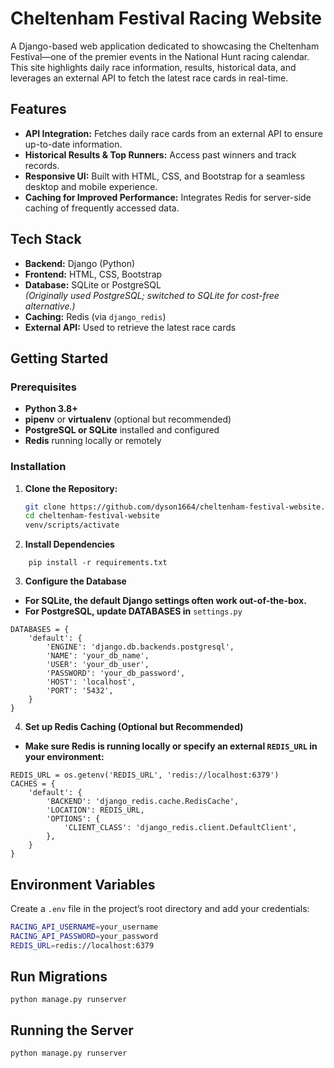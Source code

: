 # Cheltenham Festival Racing Website

A Django-based web application dedicated to showcasing the Cheltenham Festival—one of the premier events in the National Hunt racing calendar. This site highlights daily race information, results, historical data, and leverages an external API to fetch the latest race cards in real-time.

## Features

- **API Integration:** Fetches daily race cards from an external API to ensure up-to-date information.
- **Historical Results & Top Runners:** Access past winners and track records.
- **Responsive UI:** Built with HTML, CSS, and Bootstrap for a seamless desktop and mobile experience.
- **Caching for Improved Performance:** Integrates Redis for server-side caching of frequently accessed data.

## Tech Stack

- **Backend:** Django (Python)
- **Frontend:** HTML, CSS, Bootstrap
- **Database:** SQLite or PostgreSQL  
  *(Originally used PostgreSQL; switched to SQLite for cost-free alternative.)*
- **Caching:** Redis (via `django_redis`)
- **External API:** Used to retrieve the latest race cards

## Getting Started

### Prerequisites

- **Python 3.8+**
- **pipenv** or **virtualenv** (optional but recommended)
- **PostgreSQL or SQLite** installed and configured
- **Redis** running locally or remotely

### Installation

1. **Clone the Repository:**
   ```bash
   git clone https://github.com/dyson1664/cheltenham-festival-website.git
   cd cheltenham-festival-website
   venv/scripts/activate

2. **Install Dependencies**
```
    pip install -r requirements.txt
```

3. **Configure the Database**
- **For SQLite, the default Django settings often work out-of-the-box.**
- **For PostgreSQL, update DATABASES in** ```settings.py```

```
DATABASES = {
    'default': {
        'ENGINE': 'django.db.backends.postgresql',
        'NAME': 'your_db_name',
        'USER': 'your_db_user',
        'PASSWORD': 'your_db_password',
        'HOST': 'localhost',
        'PORT': '5432',
    }
}
```

4. **Set up Redis Caching (Optional but Recommended)**
- **Make sure Redis is running locally or specify an external ```REDIS_URL``` in your environment:**

```
REDIS_URL = os.getenv('REDIS_URL', 'redis://localhost:6379')
CACHES = {
    'default': {
        'BACKEND': 'django_redis.cache.RedisCache',
        'LOCATION': REDIS_URL,
        'OPTIONS': {
            'CLIENT_CLASS': 'django_redis.client.DefaultClient',
        },
    }
}
```

## Environment Variables

Create a `.env` file in the project’s root directory and add your credentials:

```bash
RACING_API_USERNAME=your_username
RACING_API_PASSWORD=your_password
REDIS_URL=redis://localhost:6379
```

## Run Migrations
```python manage.py runserver```

## Running the Server
```python manage.py runserver```
